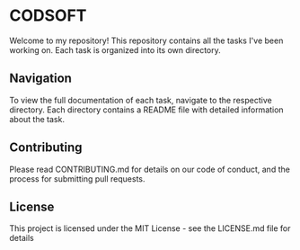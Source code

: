 # CODSOFT

Welcome to my repository! This repository contains all the tasks I've been working on. Each task is organized into its own directory.

## Navigation

To view the full documentation of each task, navigate to the respective directory. Each directory contains a README file with detailed information about the task.

## Contributing

Please read CONTRIBUTING.md for details on our code of conduct, and the process for submitting pull requests.

## License

This project is licensed under the MIT License - see the LICENSE.md file for details
